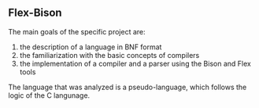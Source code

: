 ## Flex-Bison ##

The main goals of the specific project are:

1. the description of a language in BNF format
2. the familiarization with the basic concepts of compilers
3. the implementation of a compiler and a parser using the Bison and Flex tools

The language that was analyzed is a pseudo-language, which follows the logic of the C langunage.
